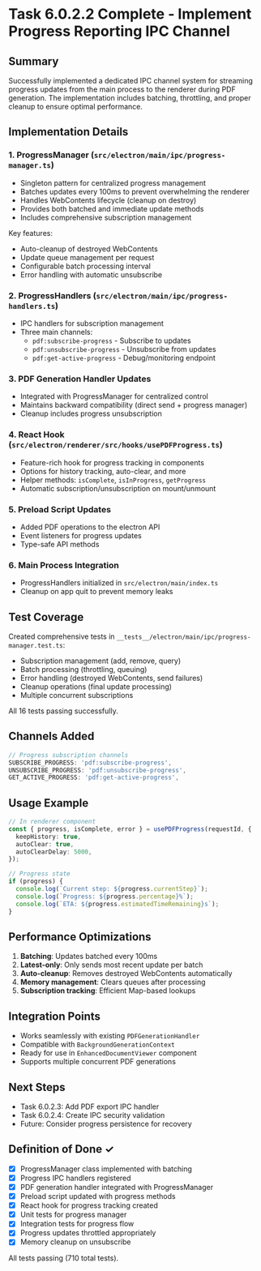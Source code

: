 # Task 6.0.2.2 Complete - Implement Progress Reporting IPC Channel

## Summary
Successfully implemented a dedicated IPC channel system for streaming progress updates from the main process to the renderer during PDF generation. The implementation includes batching, throttling, and proper cleanup to ensure optimal performance.

## Implementation Details

### 1. ProgressManager (`src/electron/main/ipc/progress-manager.ts`)
- Singleton pattern for centralized progress management
- Batches updates every 100ms to prevent overwhelming the renderer
- Handles WebContents lifecycle (cleanup on destroy)
- Provides both batched and immediate update methods
- Includes comprehensive subscription management

Key features:
- Auto-cleanup of destroyed WebContents
- Update queue management per request
- Configurable batch processing interval
- Error handling with automatic unsubscribe

### 2. ProgressHandlers (`src/electron/main/ipc/progress-handlers.ts`)
- IPC handlers for subscription management
- Three main channels:
  - `pdf:subscribe-progress` - Subscribe to updates
  - `pdf:unsubscribe-progress` - Unsubscribe from updates
  - `pdf:get-active-progress` - Debug/monitoring endpoint

### 3. PDF Generation Handler Updates
- Integrated with ProgressManager for centralized control
- Maintains backward compatibility (direct send + progress manager)
- Cleanup includes progress unsubscription

### 4. React Hook (`src/electron/renderer/src/hooks/usePDFProgress.ts`)
- Feature-rich hook for progress tracking in components
- Options for history tracking, auto-clear, and more
- Helper methods: `isComplete`, `isInProgress`, `getProgress`
- Automatic subscription/unsubscription on mount/unmount

### 5. Preload Script Updates
- Added PDF operations to the electron API
- Event listeners for progress updates
- Type-safe API methods

### 6. Main Process Integration
- ProgressHandlers initialized in `src/electron/main/index.ts`
- Cleanup on app quit to prevent memory leaks

## Test Coverage

Created comprehensive tests in `__tests__/electron/main/ipc/progress-manager.test.ts`:
- Subscription management (add, remove, query)
- Batch processing (throttling, queuing)
- Error handling (destroyed WebContents, send failures)
- Cleanup operations (final update processing)
- Multiple concurrent subscriptions

All 16 tests passing successfully.

## Channels Added

```typescript
// Progress subscription channels
SUBSCRIBE_PROGRESS: 'pdf:subscribe-progress',
UNSUBSCRIBE_PROGRESS: 'pdf:unsubscribe-progress',
GET_ACTIVE_PROGRESS: 'pdf:get-active-progress',
```

## Usage Example

```typescript
// In renderer component
const { progress, isComplete, error } = usePDFProgress(requestId, {
  keepHistory: true,
  autoClear: true,
  autoClearDelay: 5000,
});

// Progress state
if (progress) {
  console.log(`Current step: ${progress.currentStep}`);
  console.log(`Progress: ${progress.percentage}%`);
  console.log(`ETA: ${progress.estimatedTimeRemaining}s`);
}
```

## Performance Optimizations

1. **Batching**: Updates batched every 100ms
2. **Latest-only**: Only sends most recent update per batch
3. **Auto-cleanup**: Removes destroyed WebContents automatically
4. **Memory management**: Clears queues after processing
5. **Subscription tracking**: Efficient Map-based lookups

## Integration Points

- Works seamlessly with existing `PDFGenerationHandler`
- Compatible with `BackgroundGenerationContext`
- Ready for use in `EnhancedDocumentViewer` component
- Supports multiple concurrent PDF generations

## Next Steps

- Task 6.0.2.3: Add PDF export IPC handler
- Task 6.0.2.4: Create IPC security validation
- Future: Consider progress persistence for recovery

## Definition of Done ✓

- [x] ProgressManager class implemented with batching
- [x] Progress IPC handlers registered
- [x] PDF generation handler integrated with ProgressManager
- [x] Preload script updated with progress methods
- [x] React hook for progress tracking created
- [x] Unit tests for progress manager
- [x] Integration tests for progress flow
- [x] Progress updates throttled appropriately
- [x] Memory cleanup on unsubscribe

All tests passing (710 total tests). 